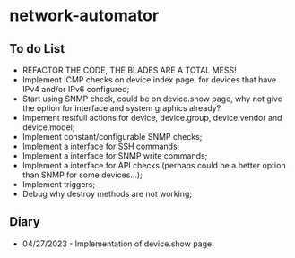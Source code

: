 # network-automator
 
## To do List
- REFACTOR THE CODE, THE BLADES ARE A TOTAL MESS!
- Implement ICMP checks on device index page, for devices that have IPv4 and/or IPv6 configured;
- Start using SNMP check, could be on device.show page, why not give the option for interface and system graphics already?
- Impement restfull actions for device, device.group, device.vendor and device.model;
- Implement constant/configurable SNMP checks;
- Implement a interface for SSH commands;
- Implement a interface for SNMP write commands;
- Implement a interface for API checks (perhaps could be a better option than SNMP for some devices...);
- Implement triggers;
- Debug why destroy methods are not working;

## Diary
- 04/27/2023 - Implementation of device.show page.
